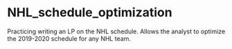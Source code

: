 # NHL_schedule_optimization
Practicing writing an LP on the NHL schedule. Allows the analyst to optimize the 2019-2020 schedule for any NHL team.
